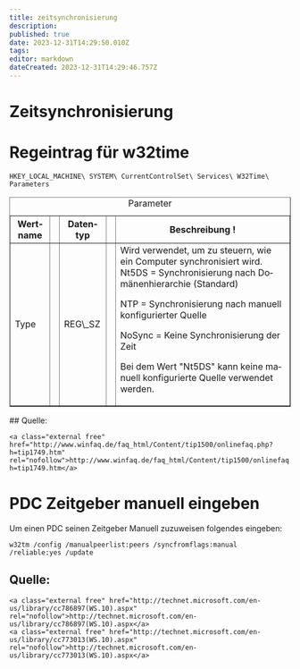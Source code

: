 ```yaml
---
title: zeitsynchronisierung
description: 
published: true
date: 2023-12-31T14:29:50.010Z
tags: 
editor: markdown
dateCreated: 2023-12-31T14:29:46.757Z
---
```


# Zeitsynchronisierung

# <span id="bkmrk-"></span><span class="mw-headline" id="bkmrk-regeintrag-f%C3%BCr-w32ti-1">Regeintrag für w32time</span>

```
HKEY_LOCAL_MACHINE\ SYSTEM\ CurrentControlSet\ Services\ W32Time\ Parameters
```

<div class="vector-body" id="bkmrk-parameter-wertname-%C2%A0"><div class="mw-body-content mw-content-ltr" dir="ltr" lang="de"><div class="mw-parser-output"><table border="1" class="wikitable"><caption>Parameter</caption><tbody><tr><th>Wertname</th><th> </th><th>Datentyp</th><th> </th><th>Beschreibung !</th></tr><tr><td>Type</td><td> </td><td>REG\_SZ</td><td> </td><td>Wird verwendet, um zu steuern, wie ein Computer synchronisiert wird. Nt5DS = Synchronisierung nach Domänenhierarchie (Standard)

NTP = Synchronisierung nach manuell konfigurierter Quelle

NoSync = Keine Synchronisierung der Zeit

Bei dem Wert "Nt5DS" kann keine manuell konfigurierte Quelle verwendet werden.

</td></tr></tbody></table>

</div></div></div>## <span class="mw-headline" id="bkmrk-quelle%3A-1">Quelle:</span>

```
<a class="external free" href="http://www.winfaq.de/faq_html/Content/tip1500/onlinefaq.php?h=tip1749.htm" rel="nofollow">http://www.winfaq.de/faq_html/Content/tip1500/onlinefaq.php?h=tip1749.htm</a>
```

# <span class="mw-headline" id="bkmrk-pdc-zeitgeber-manuel-1">PDC Zeitgeber manuell eingeben</span>

Um einen PDC seinen Zeitgeber Manuell zuzuweisen folgendes eingeben:

```
w32tm /config /manualpeerlist:peers /syncfromflags:manual /reliable:yes /update
```

## <span class="mw-headline" id="bkmrk-quelle%3A-3">Quelle:</span>

```
<a class="external free" href="http://technet.microsoft.com/en-us/library/cc786897(WS.10).aspx" rel="nofollow">http://technet.microsoft.com/en-us/library/cc786897(WS.10).aspx</a>
<a class="external free" href="http://technet.microsoft.com/en-us/library/cc773013(WS.10).aspx" rel="nofollow">http://technet.microsoft.com/en-us/library/cc773013(WS.10).aspx</a>
```